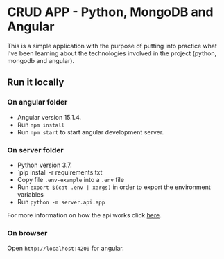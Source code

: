 # CRUD APP - Python, MongoDB and Angular

This is a simple application with the purpose of putting into practice what I've been learning about the technologies involved in the project (python, mongodb and angular).

## Run it locally ##


### On angular folder ###

- Angular version 15.1.4.
- Run `npm install`
- Run `npm start` to start angular development server.

### On server folder ###

- Python version 3.7.
- `pip install -r requirements.txt
- Copy file `.env-example` into a `.env` file
- Run `export $(cat .env | xargs)` in order to export the environment variables
- Run `python -m server.api.app`

For more information on how the api works click [here](https://github.com/Isadora96/FullStack-project/blob/main/server/README.md).

### On browser ###
Open `http://localhost:4200` for angular.
